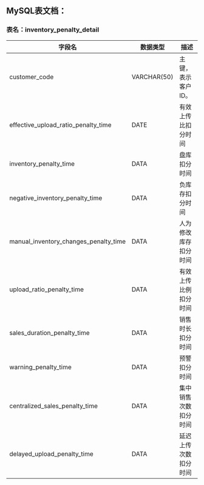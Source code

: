 ## MySQL表文档：

### 表名：inventory_penalty_detail

| 字段名                                | 数据类型    | 描述                 |
| ------------------------------------- | ----------- | -------------------- |
| customer_code                         | VARCHAR(50) | 主键，表示客户ID。   |
| effective_upload_ratio_penalty_time   | DATE        | 有效上传比扣分时间   |
| inventory_penalty_time                | DATA        | 盘库扣分时间         |
| negative_inventory_penalty_time       | DATA        | 负库存扣分时间       |
| manual_inventory_changes_penalty_time | DATA        | 人为修改库存扣分时间 |
| upload_ratio_penalty_time             | DATA        | 有效上传比例扣分时间 |
| sales_duration_penalty_time           | DATA        | 销售时长扣分时间     |
| warning_penalty_time                  | DATA        | 预警扣分时间         |
| centralized_sales_penalty_time        | DATA        | 集中销售次数扣分时间 |
| delayed_upload_penalty_time           | DATA        | 延迟上传次数扣分时间 |

